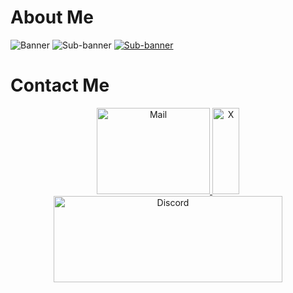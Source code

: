 # About Me
<a>
    <img alt="Banner" src="https://github.com/hayfidev/hayfii/blob/main/banner.png">
</a>
<a>
    <img alt="Sub-banner" src="https://github.com/hayfidev/hayfii/blob/main/subbanner.png">
</a>
<a href="https://dsc.gg/hayfi">
    <img alt="Sub-banner" src="https://github.com/hayfidev/hayfii/blob/main/discordserver.png">
</a>

# Contact Me
<div>
    <p align="center">
        <a href="mailto:hayfilol@pissmail.com">
            <img alt="Mail" src="https://github.com/hayfidev/hayfii/blob/main/mail.png", width="181", height="138">
        </a>
        <a href="https://twitter.com/hayfiexperience">
            <img alt="X" src="https://github.com/hayfidev/hayfii/blob/main/x.png", width="43", height="138">
        </a>
        <a href="https://discord.com/users/800285222385614848">
            <img alt="Discord" src="https://github.com/hayfidev/hayfii/blob/main/discord.png", width="366", height="138">
        </a>
    </p>
</div>
